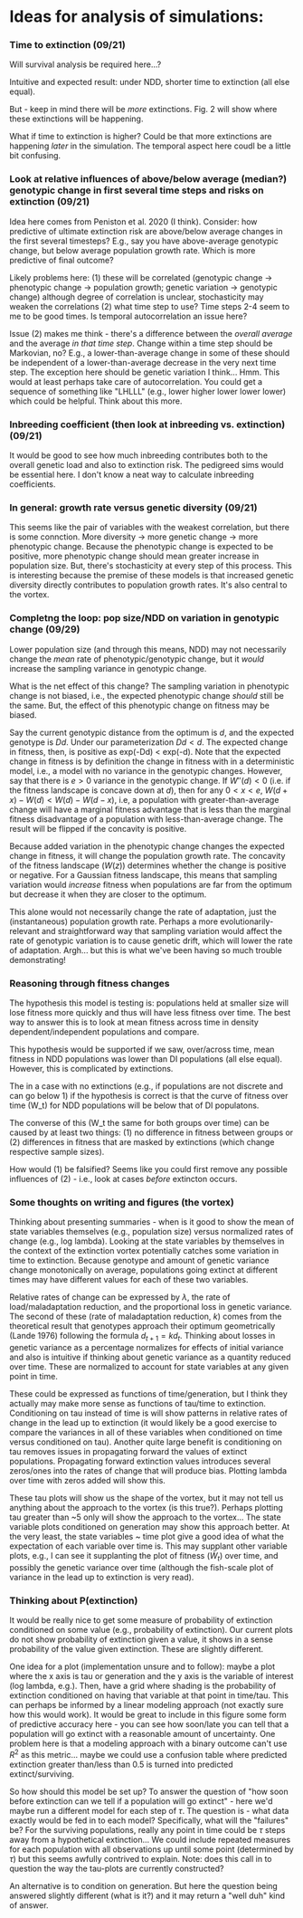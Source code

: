 # Ideas for analysis of simulations:

### Time to extinction (09/21)

Will survival analysis be required here...? 

Intuitive and expected result: under NDD, shorter time to extinction (all else equal).

But - keep in mind there will be *more* extinctions. Fig. 2 will show where these extinctions will be happening. 

What if time to extinction is higher? Could be that more extinctions are happening *later* in the simulation. The temporal aspect here coudl be a little bit confusing.

### Look at relative influences of above/below average (median?) genotypic change in first several time steps and risks on extinction (09/21)

Idea here comes from Peniston et al. 2020 (I think). Consider: how predictive of ultimate extinction risk are above/below average changes in the first several timesteps? E.g., say you have above-average genotypic change, but below average population growth rate. Which is more predictive of final outcome?

Likely problems here: (1) these will be correlated (genotypic change -> phenotypic change -> population growth; genetic variation -> genotypic change) although degree of correlation is unclear, stochasticity may weaken the correlations (2) what time step to use? Time steps 2-4 seem to me to be good times. Is temporal autocorrelation an issue here?

Issue (2) makes me think - there's a difference between the *overall average* and the average *in that time step*. Change within a time step should be Markovian, no? E.g., a lower-than-average change in some of these should be independent of a lower-than-average decrease in the very next time step. The exception here should be genetic variation I think... Hmm. This would at least perhaps take care of autocorrelation. You could get a sequence of something like "LHLLL" (e.g., lower higher lower lower lower) which could be helpful. Think about this more.

### Inbreeding coefficient (then look at inbreeding vs. extinction) (09/21)

It would be good to see how much inbreeding contributes both to the overall genetic load and also to extinction risk. The pedigreed sims would be essential here. I don't know a neat way to calculate inbreeding coefficients.

### In general: growth rate versus genetic diversity (09/21)

This seems like the pair of variables with the weakest correlation, but there is some connction. More diversity -> more genetic change -> more phenotypic change. Because the phenotypic change is expected to be positive, more phenotypic change should mean greater increase in population size. But, there's stochasticity at every step of this process. This is interesting because the premise of these models is that increased genetic diversity directly contributes to population growth rates. It's also central to the vortex.

### Completng the loop: pop size/NDD on variation in genotypic change (09/29)

Lower population size (and through this means, NDD) may not necessarily change the *mean* rate of phenotypic/genotypic change, but it *would* increase the sampling variance in genotypic change.

What is the net effect of this change? The sampling variation in phenotypic change is not biased, i.e., the expected phenotypic change *should* still be the same. But, the effect of this phenotypic change on fitness may be biased.

Say the current genotypic distance from the optimum is $d$, and the expected genotype is $Dd$. Under our parameterization $Dd < d$. The expected change in fitness, then, is positive as exp(-Dd) < exp(-d). Note that the expected change in fitness is by definition the change in fitness with in a deterministic model, i.e., a model with no variance in the genotypic changes. However, say that there is $e > 0$ variance in the genotypic change. If  $W''(d) < 0$ (i.e. if the fitness landscape is concave down at $d$), then for any $0 < x < e$, $W(d+x) - W(d) < W(d) - W(d-x)$, i.e, a population with greater-than-average change will have a marginal fitness advantage that is less than the marginal fitness disadvantage of a population with less-than-average change. The result will be flipped if the concavity is positive.

Because added variation in the phenotypic change changes the expected change in fitness, it will change the population growth rate. The concavity of the fitness landscape ($W(z)$) determines whether the change is positive or negative. For a Gaussian fitness landscape, this means that sampling variation would *increase* fitness when populations are far from the optimum but decrease it when they are closer to the optimum. 

This alone would not necessarily change the rate of adaptation, just the (instantaneous) population growth rate. Perhaps a more evolutionarily-relevant and straightforward way that sampling variation would affect the rate of genotypic variation is to cause genetic drift, which will lower the rate of adaptation. Argh... but this is what we've been having so much trouble demonstrating!

### Reasoning through fitness changes

The hypothesis this model is testing is: populations held at smaller size will lose fitness more quickly and thus will have less fitness over time. The best way to answer this is to look at mean fitness across time in density dependent/independent populations and compare.

This hypothesis would be supported if we saw, over/across time, mean fitness in NDD populations was lower than DI populations (all else equal). However, this is complicated by extinctions.

The in a case with no extinctions (e.g., if populations are not discrete and can go below 1) if the hypothesis is correct is that the curve of fitness over time (W_t) for NDD populations will be below that of DI populatons. 

The converse of this (W_t the same for both groups over time) can be caused by at least two things: (1) no difference in fitness between groups or (2) differences in fitness that are masked by extinctions (which change respective sample sizes).

How would (1) be falsified? Seems like you could first remove any possible influences of (2) - i.e., look at cases *before* extincton occurs. 

### Some thoughts on writing and figures (the vortex)

Thinking about presenting summaries - when is it good to show the mean of state variables themselves (e.g., population size) versus normalized rates of change (e.g., log lambda). Looking at the state variables by themselves in the context of the extinction vortex potentially catches some variation in time to extinction. Because genotype and amount of genetic variance change monotonically on average, populations going extinct at different times may have different values for each of these two variables. 

Relative rates of change can be expressed by $\lambda$, the rate of load/maladaptation reduction, and the proportional loss in genetic variance. The second of these (rate of maladaptation reduction, $k$) comes from the theoretical result that genotypes approach their optimum geometrically (Lande 1976) following the formula $d_{t+1} = k d_t$. Thinking about losses in genetic variance as a percentage normalizes for effects of initial variance and also is intuitive if thinking about genetic variance as a quantity reduced over time. These are normalized to account for state variables at any given point in time.

These could be expressed as functions of time/generation, but I think they actually may make more sense as functions of tau/time to extinction. Conditioning on tau instead of time is will show patterns in relative rates of change in the lead up to extinction (it would likely be a good exercise to compare the variances in all of these variables when conditioned on time versus conditioned on tau). Another quite large benefit is conditioning on tau removes issues in propagating forward the values of extinct populations. Propagating forward extinction values introduces several zeros/ones into the rates of change that will produce bias. Plotting lambda over time with zeros added will show this.

These tau plots will show us the shape of the vortex, but it may not tell us anything about the approach to the vortex (is this true?). Perhaps plotting tau greater than ~5 only will show the approach to the vortex... The state variable plots conditioned on generation may show this approach better. At the very least, the state variables ~ time plot give a good idea of what the expectation of each variable over time is. This may supplant other variable plots, e.g., I can see it supplanting the plot of fitness ($\bar{W}_t$) over time, and possibly the genetic variance over time (although the fish-scale plot of variance in the lead up to extinction is very read).

### Thinking about P(extinction)

It would be really nice to get some measure of probability of extinction conditioned on some value (e.g., probability of extinction). Our current plots do not show probability of extinction given a value, it shows in a sense probability of the value given extinction. These are slightly different. 

One idea for a plot (implementation unsure and to follow): maybe a plot where the x axis is tau or generation and the y axis is the variable of interest (log lambda, e.g.). Then, have a grid where shading is the probability of extinction conditioned on having that variable at that point in time/tau. This can perhaps be informed by a linear modeling approach (not exactly sure how this would work). It would be great to include in this figure some form of predictive accuracy here - you can see how soon/late you can tell that a population will go extinct with a reasonable amount of uncertainty. One problem here is that a modeling approach with a binary outcome can't use $R^2$ as this metric... maybe we could use a confusion table where predicted extinction greater than/less than 0.5 is turned into predicted extinct/surviving.

So how should this model be set up? To answer the question of "how soon before extinction can we tell if a population will go extinct" - here we'd maybe run a different model for each step of $\tau$. The question is - what data exactly would be fed in to each model? Specifically, what will the "failures" be? For the surviving populations, really any point in time could be $\tau$ steps away from a hypothetical extinction... We could include repeated measures for each population with all observations up until some point (determined by $\tau$) but this seems awfully contrived to explain. Note: does this call in to question the way the tau-plots are currently constructed?

An alternative is to condition on generation. But here the question being answered slightly different (what is it?) and it may return a "well duh" kind of answer. 

